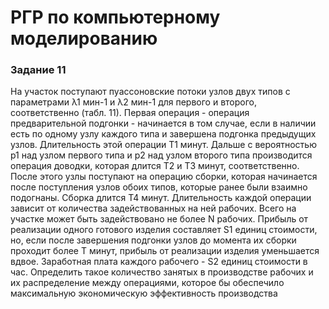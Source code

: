 # РГР по компьютерному моделированию #

### Задание 11
На участок поступают пуассоновские потоки узлов двух типов с параметрами λ1 мин-1 и λ2 мин-1 для первого и второго, соответственно (табл. 11).
Первая операция - операция предварительной подгонки - начинается в том случае, если в наличии есть по одному узлу каждого типа и завершена подгонка предыдущих узлов. Длительность этой операции Т1 минут. Дальше с вероятностью p1 над узлом первого типа и р2 над узлом второго типа производится операция доводки, которая длится Т2 и Т3 минут, соответственно. После этого узлы поступают на операцию сборки, которая начинается после поступления узлов обоих типов, которые ранее были взаимно подогнаны. Сборка длится Т4 минут.
Длительность каждой операции зависит от количества задействованных на ней рабочих. Всего на участке может быть задействовано не более N рабочих. 
Прибыль от реализации одного готового изделия составляет S1 единиц стоимости, но, если после завершения подгонки узлов до момента их сборки проходит более T минут, прибыль от реализации изделия уменьшается вдвое. Заработная плата каждого рабочего - S2 единиц стоимости в час.
Определить такое количество занятых в производстве рабочих и их распределение между операциями, которое бы обеспечило максимальную экономическую эффективность производства